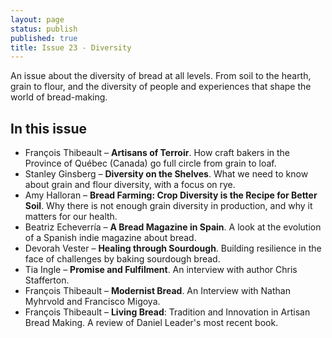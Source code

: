 ```yaml
---
layout: page
status: publish
published: true
title: Issue 23 - Diversity
---
```


An issue about the diversity of bread at all levels. From soil to the hearth, grain to flour, and the diversity of people and experiences that shape the world of bread-making.

## In this issue

-   François Thibeault – **Artisans of Terroir**. How craft bakers in the Province of Québec (Canada) go full circle from grain to loaf.
-   Stanley Ginsberg – **Diversity on the Shelves**. What we need to know about grain and flour diversity, with a focus on rye.
-   Amy Halloran – **Bread Farming: Crop Diversity is the Recipe for Better Soil**. Why there is not enough grain diversity in production, and why it matters for our health.
-   Beatriz Echeverría – **A Bread Magazine in Spain**. A look at the evolution of a Spanish indie magazine about bread.
-   Devorah Vester – **Healing through Sourdough**. Building resilience in the face of challenges by baking sourdough bread.
-   Tia Ingle – **Promise and Fulfilment**. An interview with author Chris Stafferton.
-   François Thibeault – **Modernist Bread**. An Interview with Nathan Myhrvold and Francisco Migoya.
-   François Thibeault – **Living Bread**: Tradition and Innovation in Artisan Bread Making. A review of Daniel Leader's most recent book.

